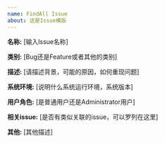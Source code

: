 ```yaml
---
name: FindAll Issue
about: 这是Issue模版
---
```


**名称:** [输入Issue名称]

**类别:** [Bug还是Feature或者其他的类别]

**描述:** [请描述背景，可能的原因，如何重现问题]

**系统环境:** [说明什么系统运行环境，系统版本]

**用户角色:** [是普通用户还是Administrator用户]

**相关issue:** [是否有类似关联的issue，可以罗列在这里]

**其他:** [其他描述]
